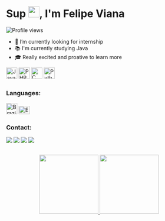 <div>
  <h1 align="left">Sup <img src="https://raw.githubusercontent.com/kaueMarques/kaueMarques/master/hi.gif" height="30px">, I'm Felipe Viana</h1>
</div>

<div>
  <p align="left"> <img src="https://komarev.com/ghpvc/?username=felipviana&color=red" alt="Profile views"/></p>
  
  - 💼 I’m currently looking for internship
  - 📚 I'm currently studying Java
  - 🎓 Really excited and proative to learn more
</div>

<div style="display: inline_block;">
  <img align="center" alt="Java" title="Java" height="30" width="30"
src="https://cdn.jsdelivr.net/gh/devicons/devicon/icons/java/java-plain.svg">
  <img align="center" alt="PHP" title="PHP" height="30" width="30" src="https://cdn.jsdelivr.net/gh/devicons/devicon/icons/php/php-plain.svg">
  <img align="center" alt="C" title="C" height="30" width="30" src="https://cdn.jsdelivr.net/gh/devicons/devicon/icons/c/c-original.svg">
  <img align="center" alt="Python" title="Python" height="30" width="30" src="https://cdn.jsdelivr.net/gh/devicons/devicon/icons/python/python-original.svg">
</div>  

  ##
  <div>
    <h3>Languages:</h3>
    <img src="https://flagcdn.com/br.svg" width="30" alt="Brazilian Portuguese" title="Portuguese">
    <img src="https://flagcdn.com/gb.svg" width="30" height="22" alt="English" title="English">
  </div>
  
<div>
  <h3>Contact:</h3>
  <a href = "https://api.whatsapp.com/send?phone=5583988501967"><img src="https://img.shields.io/badge/-Whatsapp-05122A?style=flat&logo=whatsapp" target="_blank"></a>
  <a href = "mailto:fabiofelipevianasantosfacul@gmail.com"><img src="https://img.shields.io/badge/-Gmail-05122A?style=flat&logo=gmail" target="_blank"></a>
  <a href="https://www.instagram.com/_f3lp5_/" target="_blank"><img src="https://img.shields.io/badge/-Instagram-05122A?style=flat&logo=instagram" target="_blank"></a>
  <a href="https://www.linkedin.com/in/fábio-felipe-santos-viana-346a07244/" target="_blank"><img src="https://img.shields.io/badge/-LinkedIn-05122A?style=flat&logo=linkedin" target="_blank"></a>
</div>

##

<div align="center">
  <a href="https://github.com/felipviana">
  <img height="160em" src="https://github-readme-stats.vercel.app/api?username=felipviana&show_icons=true&theme=dark&include_all_commits=true&count_private=true&locale=pt-br"/>
  <img height="160em" src="https://github-readme-stats.vercel.app/api/top-langs/?username=felipviana&layout=compact&langs_count=7&theme=dark&locale=pt-br"/>
</div>
